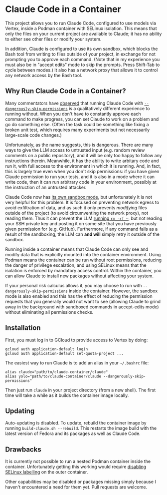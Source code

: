 Claude Code in a Container
==========================

This project allows you to run Claude Code, configured to use models via
Vertex, inside a Podman container with SELinux isolation. This means that only
the files on your current project are available to Claude; it has no ability to
either see other files or modify your system.

In addition, Claude is configured to use its own sandbox, which blocks the Bash
tool from writing to files outside of your project, in exchange for not
prompting you to approve each command. (Note that in my experience you must
also be in "accept edits" mode to skip the prompts. Press Shift-Tab to cycle
between modes.) It also has a network proxy that allows it to control any
network access by the Bash tool.

Why Run Claude Code in a Container?
-----------------------------------

Many commentators have
[observed](https://simonwillison.net/2025/Sep/30/designing-agentic-loops/#the-joy-of-yolo-mode)
that running Claude Code with
[`--dangerously-skip-permissions`](https://dangerously-skip-permissions.com/)
is a qualitatively different experience to running without. When you don't have
to constantly approve each command to make progress, you can set Claude to work
on a problem and go do something else. (Often the task could be something like
fixing a broken unit test, which requires many experiments but not necessarily
large-scale code changes.)

Unfortunately, as the name suggests, this is dangerous. There are many ways to
give the LLM access to untrusted input (e.g. random review comments on a public
repository), and it will be only too happy to follow any instructions therein.
Meanwhile, it has the ability to write arbitary code and run it, with full
access to the environment in which it is running. And, in fact, this is largely
true even when you don't skip permissions: if you have given Claude permission
to run your tests, and it is also in a mode where it can write code, then it
can run arbitrary code in your environment, possibly at the instruction of an
untrusted attacker.

Claude Code now has [its own sandbox
mode](https://www.anthropic.com/engineering/claude-code-sandboxing), but
unfortunately it is not very helpful for this problem. It is focused on
preventing network egress to avoid exfiltration of data, and as such it only
prevents _modifying_ files outside of the project (to avoid circumventing the
network proxy), not reading them. Thus it can prevent the LLM [running `rm -rf
~`](https://github.com/anthropics/claude-code/issues/10077), but not reading
your SSH private key and posting it on some site that you have previously given
permission for (e.g. GitHub). Furthermore, if any command fails as a result of
the sandboxing, the LLM can **and will** simply retry it outside of the
sandbox.

Running inside a container means that Claude Code can only see and modify data
that is explicitly mounted into the container environment. Using Podman means
the container can be run without root permissions, reducing the danger of
privilege escalation, and using SELinux means that the isolation is enforced by
mandatory access control. Within the container, you can allow Claude to install new packages without affecting your system.

If your personal risk calculus allows it, you may choose to run with
`--dangerously-skip-permissions` inside the container. However, the sandbox
mode is also enabled and this has the effect of reducing the permission
requests that you generally would not want to see (allowing Claude to grind
away in the background with sandboxed commands in accept-edits mode) without
eliminating all permissions checks.

Installation
------------

First, you must log in to GCloud to provide access to Vertex by doing:

```
gcloud auth application-default login
gcloud auth application-default set-quota-project ...
```

The easiest way to run Claude is to add an alias in your `~/.bashrc` file:

```
alias claude="path/to/claude-container/claude"
alias yolo="path/to/claude-container/claude --dangerously-skip-permissions"
```

Then just run `claude` in your project directory (from a new shell). The first
time will take a while as it builds the container image locally.

Updating
--------

Auto-updating is disabled. To update, rebuild the container image by running
`build-claude.sh --rebuild`. This restarts the image build with the latest
version of Fedora and its packages as well as Claude Code.

Drawbacks
---------

It is currently not possible to run a nested Podman container inside the
container. Unfortunately getting this working would require [disabling SELinux
labelling](https://www.redhat.com/en/blog/podman-inside-container) on the outer
container.

Other capabilities may be disabled or packages missing simply because I haven't
encountered a need for them yet. Pull requests are welcome.
